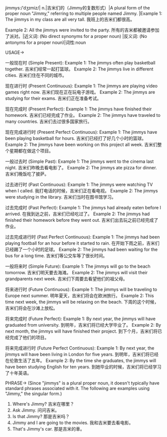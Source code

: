 jimmys:/ˈdʒɪmiz/| n.|吉米们的（Jimmy的复数形式）|A plural form of the proper noun "Jimmy," referring to multiple people named Jimmy. |Example 1: The jimmys in my class are all very tall. 我班上的吉米们都很高。

Example 2:  All the jimmys were invited to the party.  所有的吉米都被邀请参加了派对。|近义词: (No direct synonyms for a proper noun) |反义词: (No antonyms for a proper noun)|词性:noun


USAGE->

一般现在时 (Simple Present):
Example 1: The jimmys often play basketball together. 吉米们经常一起打篮球。
Example 2:  The jimmys live in different cities. 吉米们住在不同的城市。

现在进行时 (Present Continuous):
Example 1: The jimmys are playing video games right now. 吉米们现在正在玩电子游戏。
Example 2: The jimmys are studying for their exams. 吉米们正在准备考试。

现在完成时 (Present Perfect):
Example 1: The jimmys have finished their homework. 吉米们已经完成了作业。
Example 2: The jimmys have traveled to many countries. 吉米们去过很多国家旅行。

现在完成进行时 (Present Perfect Continuous):
Example 1: The jimmys have been playing basketball for hours. 吉米们已经打了好几个小时的篮球。
Example 2: The jimmys have been working on this project all week. 吉米们整个星期都在做这个项目。

一般过去时 (Simple Past):
Example 1: The jimmys went to the cinema last night. 吉米们昨晚去看电影了。
Example 2: The jimmys ate pizza for dinner. 吉米们晚饭吃了披萨。

过去进行时 (Past Continuous):
Example 1: The jimmys were watching TV when I called. 我打电话的时候，吉米们正在看电视。
Example 2: The jimmys were studying in the library. 吉米们当时在图书馆学习。

过去完成时 (Past Perfect):
Example 1: The jimmys had already eaten before I arrived. 在我到达之前，吉米们已经吃过了。
Example 2: The jimmys had finished their homework before they went out. 吉米们出去玩之前已经完成了作业。


过去完成进行时 (Past Perfect Continuous):
Example 1: The jimmys had been playing football for an hour before it started to rain. 在开始下雨之前，吉米们已经踢了一个小时的足球。
Example 2: The jimmys had been waiting for the bus for a long time. 吉米们等公交车等了很长时间。

一般将来时 (Simple Future):
Example 1: The jimmys will go to the beach tomorrow. 吉米们明天要去海滩。
Example 2: The jimmys will visit their grandparents next week. 吉米们下周要去看望他们的祖父母。

将来进行时 (Future Continuous):
Example 1: The jimmys will be traveling to Europe next summer. 明年夏天，吉米们将会在欧洲旅行。
Example 2: This time next week, the jimmys will be relaxing on the beach. 下周的这个时候，吉米们将会在沙滩上放松。

将来完成时 (Future Perfect):
Example 1: By next year, the jimmys will have graduated from university. 到明年，吉米们将已经大学毕业了。
Example 2:  By next month, the jimmys will have finished their project. 到下个月，吉米们将已经完成了他们的项目。

将来完成进行时 (Future Perfect Continuous):
Example 1: By next year, the jimmys will have been living in London for five years. 到明年，吉米们将已经在伦敦生活了五年。
Example 2: By the time she graduates, the jimmys will have been studying English for ten years. 到她毕业的时候，吉米们将已经学习了十年英语。



PHRASE->
(Since "jimmys" is a plural proper noun, it doesn't typically have standard phrases associated with it.  The following are examples using "Jimmy," the singular form.)

1. Where's Jimmy?  吉米在哪里？
2.  Ask Jimmy.  问问吉米。
3.  Is that Jimmy? 那是吉米吗？
4.  Jimmy and I are going to the movies. 我和吉米要去看电影。
5.  That's Jimmy's car. 那是吉米的車。
